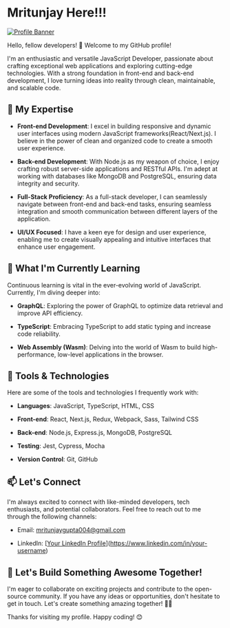 # Mritunjay Here!!!

[![Profile Banner](https://lh3.googleusercontent.com/a-/AOh14Gh3bNeZRvbCPEK9x6bk5Kabg5a6K9muVGo7BWnPsA=s96-c)](https://github.com/Mritunjay004)

Hello, fellow developers! 👋 Welcome to my GitHub profile!

I'm an enthusiastic and versatile JavaScript Developer, passionate about crafting exceptional web applications and exploring cutting-edge technologies. With a strong foundation in front-end and back-end development, I love turning ideas into reality through clean, maintainable, and scalable code.

## 🚀 My Expertise

- **Front-end Development**: I excel in building responsive and dynamic user interfaces using modern JavaScript frameworks(React/Next.js). I believe in the power of clean and organized code to create a smooth user experience.

- **Back-end Development**: With Node.js as my weapon of choice, I enjoy crafting robust server-side applications and RESTful APIs. I'm adept at working with databases like MongoDB and PostgreSQL, ensuring data integrity and security.

- **Full-Stack Proficiency**: As a full-stack developer, I can seamlessly navigate between front-end and back-end tasks, ensuring seamless integration and smooth communication between different layers of the application.

- **UI/UX Focused**: I have a keen eye for design and user experience, enabling me to create visually appealing and intuitive interfaces that enhance user engagement.

## 🌱 What I'm Currently Learning

Continuous learning is vital in the ever-evolving world of JavaScript. Currently, I'm diving deeper into:

- **GraphQL**: Exploring the power of GraphQL to optimize data retrieval and improve API efficiency.

- **TypeScript**: Embracing TypeScript to add static typing and increase code reliability.

- **Web Assembly (Wasm)**: Delving into the world of Wasm to build high-performance, low-level applications in the browser.

## 🔧 Tools & Technologies

Here are some of the tools and technologies I frequently work with:

- **Languages**: JavaScript, TypeScript, HTML, CSS

- **Front-end**: React, Next.js, Redux, Webpack, Sass, Tailwind CSS

- **Back-end**: Node.js, Express.js, MongoDB, PostgreSQL

- **Testing**: Jest, Cypress, Mocha

- **Version Control**: Git, GitHub

## 📫 Let's Connect

I'm always excited to connect with like-minded developers, tech enthusiasts, and potential collaborators. Feel free to reach out to me through the following channels:

- Email: mritunjaygupta004@gmail.com

- LinkedIn: [[Your LinkedIn Profile](https://linkedin.com/in/mritunjay-gupta)](https://www.linkedin.com/in/your-username)

## 🎉 Let's Build Something Awesome Together!

I'm eager to collaborate on exciting projects and contribute to the open-source community. If you have any ideas or opportunities, don't hesitate to get in touch. Let's create something amazing together! 👨‍💻

Thanks for visiting my profile. Happy coding! 😊
